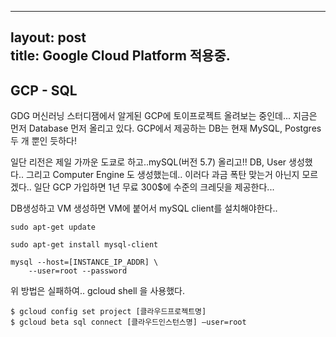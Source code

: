 
---
layout: post   
title: Google Cloud Platform 적용중.   
---

##  GCP - SQL   
GDG 머신러닝 스터디잼에서 알게된 GCP에 토이프로젝트 올려보는 중인데...
지금은 먼저 Database 먼저 올리고 있다.
GCP에서 제공하는 DB는 현재 MySQL, Postgres 두 개 뿐인 듯하다!

일단 리전은 제일 가까운 도쿄로 하고..mySQL(버전 5.7) 올리고!! DB, User 생성했다..
그리고 Computer Engine 도 생성했는데.. 이러다 과금 폭탄 맞는거 아닌지 모르겠다..
일단 GCP 가입하면 1년 무료 300$에 수준의 크레딧을 제공한다...   

DB생성하고
VM 생성하면 VM에 붙어서 mySQL client를 설치해야한다..
```   
sudo apt-get update   

sudo apt-get install mysql-client   

mysql --host=[INSTANCE_IP_ADDR] \   
    --user=root --password   
```

위 방법은 실패하여..  gcloud shell 을 사용했다.

```
$ gcloud config set project [클라우드프로젝트명]
$ gcloud beta sql connect [클라우드인스턴스명] —user=root
```
